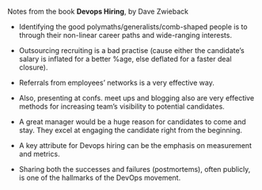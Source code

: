 Notes from the book **Devops Hiring**, by Dave Zwieback

- Identifying the good polymaths/generalists/comb-shaped people is  to through their non-linear career paths and wide-ranging interests.

- Outsourcing recruiting is a bad practise (cause either the candidate’s salary is inflated for a better %age, else deflated for a faster deal closure).

- Referrals from employees’ networks is a very effective way.

- Also, presenting at confs. meet ups and blogging also are very effective methods for increasing team’s visibility to potential candidates.

- A great manager would be a huge reason for candidates to come and stay. They excel at engaging the candidate right from the beginning.

- A key attribute for Devops hiring can be the emphasis on measurement and metrics.

- Sharing both the successes and failures (postmortems), often publicly, is one of the hallmarks of the DevOps movement.
